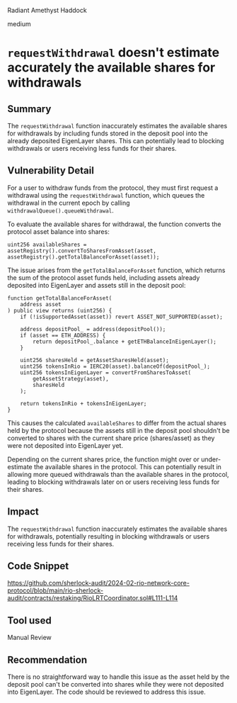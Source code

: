 Radiant Amethyst Haddock

medium

# `requestWithdrawal` doesn't estimate accurately the available shares for withdrawals

## Summary

The `requestWithdrawal` function inaccurately estimates the available shares for withdrawals by including funds stored in the deposit pool into the already deposited EigenLayer shares. This can potentially lead to blocking withdrawals or users receiving less funds for their shares.

## Vulnerability Detail

For a user to withdraw funds from the protocol, they must first request a withdrawal using the `requestWithdrawal` function, which queues the withdrawal in the current epoch by calling `withdrawalQueue().queueWithdrawal`.

To evaluate the available shares for withdrawal, the function converts the protocol asset balance into shares:

```solidity
uint256 availableShares = assetRegistry().convertToSharesFromAsset(asset, assetRegistry().getTotalBalanceForAsset(asset));
```

The issue arises from the `getTotalBalanceForAsset` function, which returns the sum of the protocol asset funds held, including assets already deposited into EigenLayer and assets still in the deposit pool:

```solidity
function getTotalBalanceForAsset(
    address asset
) public view returns (uint256) {
    if (!isSupportedAsset(asset)) revert ASSET_NOT_SUPPORTED(asset);

    address depositPool_ = address(depositPool());
    if (asset == ETH_ADDRESS) {
        return depositPool_.balance + getETHBalanceInEigenLayer();
    }

    uint256 sharesHeld = getAssetSharesHeld(asset);
    uint256 tokensInRio = IERC20(asset).balanceOf(depositPool_);
    uint256 tokensInEigenLayer = convertFromSharesToAsset(
        getAssetStrategy(asset),
        sharesHeld
    );

    return tokensInRio + tokensInEigenLayer;
}
```

This causes the calculated `availableShares` to differ from the actual shares held by the protocol because the assets still in the deposit pool shouldn't be converted to shares with the current share price (shares/asset) as they were not deposited into EigenLayer yet.

Depending on the current shares price, the function might over or under-estimate the available shares in the protocol. This can potentially result in allowing more queued withdrawals than the available shares in the protocol, leading to blocking withdrawals later on or users receiving less funds for their shares.

## Impact

The `requestWithdrawal` function inaccurately estimates the available shares for withdrawals, potentially resulting in blocking withdrawals or users receiving less funds for their shares.

## Code Snippet

https://github.com/sherlock-audit/2024-02-rio-network-core-protocol/blob/main/rio-sherlock-audit/contracts/restaking/RioLRTCoordinator.sol#L111-L114

## Tool used

Manual Review

## Recommendation

There is no straightforward way to handle this issue as the asset held by the deposit pool can't be converted into shares while they were not deposited into EigenLayer. The code should be reviewed to address this issue.